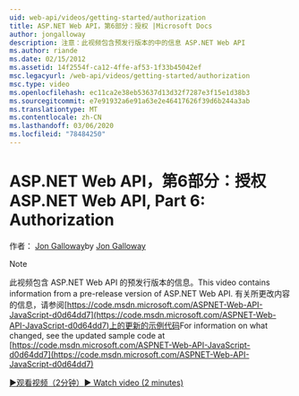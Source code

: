 ```yaml
---
uid: web-api/videos/getting-started/authorization
title: ASP.NET Web API，第6部分：授权 |Microsoft Docs
author: jongalloway
description: 注意：此视频包含预发行版本的中的信息 ASP.NET Web API
ms.author: riande
ms.date: 02/15/2012
ms.assetid: 14f2554f-ca12-4ffe-af53-1f33b45042ef
msc.legacyurl: /web-api/videos/getting-started/authorization
msc.type: video
ms.openlocfilehash: ec11ca2e38eb53637d13d32f7287e3f15e1d38b3
ms.sourcegitcommit: e7e91932a6e91a63e2e46417626f39d6b244a3ab
ms.translationtype: MT
ms.contentlocale: zh-CN
ms.lasthandoff: 03/06/2020
ms.locfileid: "78484250"
---
```

# <a name="aspnet-web-api-part-6-authorization"></a><span data-ttu-id="cc26d-103">ASP.NET Web API，第6部分：授权</span><span class="sxs-lookup"><span data-stu-id="cc26d-103">ASP.NET Web API, Part 6: Authorization</span></span>

<span data-ttu-id="cc26d-104">作者： [Jon Galloway](https://github.com/jongalloway)</span><span class="sxs-lookup"><span data-stu-id="cc26d-104">by [Jon Galloway](https://github.com/jongalloway)</span></span>

> [!NOTE]
> <span data-ttu-id="cc26d-105">此视频包含 ASP.NET Web API 的预发行版本的信息。</span><span class="sxs-lookup"><span data-stu-id="cc26d-105">This video contains information from a pre-release version of ASP.NET Web API.</span></span> <span data-ttu-id="cc26d-106">有关所更改内容的信息，请参阅[https://code.msdn.microsoft.com/ASPNET-Web-API-JavaScript-d0d64dd7](https://code.msdn.microsoft.com/ASPNET-Web-API-JavaScript-d0d64dd7)上的更新的示例代码</span><span class="sxs-lookup"><span data-stu-id="cc26d-106">For information on what changed, see the updated sample code at [https://code.msdn.microsoft.com/ASPNET-Web-API-JavaScript-d0d64dd7](https://code.msdn.microsoft.com/ASPNET-Web-API-JavaScript-d0d64dd7)</span></span>

[<span data-ttu-id="cc26d-107">&#9654;观看视频（2分钟）</span><span class="sxs-lookup"><span data-stu-id="cc26d-107">&#9654; Watch video (2 minutes)</span></span>](https://channel9.msdn.com/Blogs/ASP-NET-Site-Videos/authorization)
